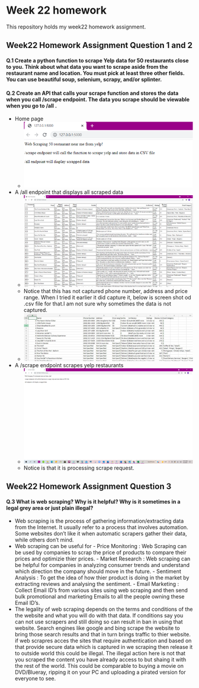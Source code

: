 # Week 22 homework
 This repository holds my week22  homework assignment.
 
## Week22 Homework Assignment Question 1 and 2
#### Q.1 Create a python function to scrape Yelp data for 50 restaurants close to you. Think about what data you want to scrape aside from the restaurant name and location. You must pick at least three other fields. You can use beautiful soup, selenium, scrapy, and/or splinter.
#### Q.2 Create an API that calls your scrape function and stores the data when you call /scrape endpoint. The data you scrape should be viewable when you go to /all .
 - Home page
    * !['Screenshot1'](./week22_screenshot_1.PNG?raw=true "Home page")
 - A /all endpoint that displays all scraped data
	* !['Screenshot2'](./week22_screenshot_2.PNG?raw=true "all endpoint")
	- Notice that this has not captured phone number, address and price range. When I tried it earlier it did capture it, below is screen shot od .csv file for that.I am not sure why sometimes the data is not captured.
	- !['Screenshot4'](./week22_screenshot_4.JPG?raw=true "all endpoint")
 - A /scrape endpoint scrapes yelp restaurants 
    * !['Screenshot3'](./week22_screenshot_3.png?raw=true "scrape endpoint")
	- Notice is that it is processing scrape request.

## Week22 Homework Assignment Question 3
#### Q.3 What is web scraping? Why is it helpful? Why is it sometimes in a legal grey area or just plain illegal?
   - Web scraping is the process of gathering information/extracting data from the Internet. It usually refer to a process that involves automation. Some websites don’t like it when automatic scrapers gather their data, while others don’t mind. 
   - Web scraping can be useful for 
	- Price Monitoring : Web Scraping can be used by companies to scrap the price of products to compare their prices and optimizie thier prices. 
	- Market Research : Web scraping can be helpful for companies in analyzing consumer trends and understand which direction the company should move in the future. 
	- Sentiment Analysis : To get the idea of how thier product is doing in the market by extracting reviews and analysing the sentiment.
	- Email Marketing : Collect Email ID’s from various sites using web scraping and then send bulk promotional and marketing Emails to all the people owning these Email ID’s.
   - The legality of web scraping depends on the terms and conditions of the the website and what you will do with that data. If conditions say you can not use scrapers and still doing so can result in ban in using that website. Search engines like google and bing scrape the website to bring those search results and that in turn brings traffic to thier website. if web scrapres acces the sites that require authentication and based on that provide secure data which is captured in we scraping then release it to outside world this could be illegal. The illegal action here is not that you scraped the content you have already access to but shaing it with the rest of the world. This could be comparable to buying a movie on DVD/Blueray, ripping it on your PC and uploading a pirated version for everyone to see.